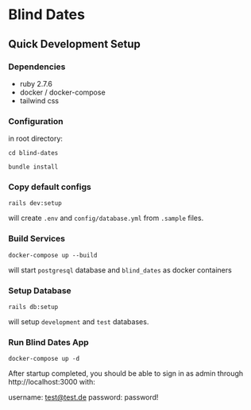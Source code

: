 # Blind Dates

## Quick Development Setup

### Dependencies
* ruby 2.7.6
* docker / docker-compose
* tailwind css

### Configuration
in root directory:

```
cd blind-dates

bundle install
```

### Copy default configs
```
rails dev:setup
```
will create `.env` and `config/database.yml` from `.sample` files.

### Build Services
```
docker-compose up --build
```
will start `postgresql` database and `blind_dates` as docker containers

### Setup Database
```
rails db:setup
```
will setup `development` and `test` databases.

### Run Blind Dates App
```
docker-compose up -d
```
After startup completed, you should be able to sign in as admin through http://localhost:3000 with:

username: test@test.de
password: password!
